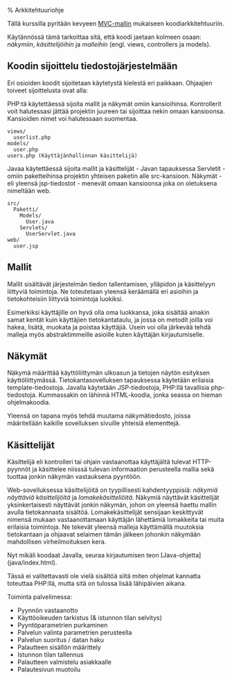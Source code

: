 % Arkkitehtuuriohje

Tällä kurssilla pyritään kevyeen [MVC-mallin](http://fi.wikipedia.org/wiki/MVC-arkkitehtuuri) mukaiseen 
koodiarkkitehtuuriin.

Käytännössä tämä tarkoittaa sitä, että koodi jaetaan 
kolmeen osaan: 
_näkymiin_, _käsittelijöihin_ ja _malleihin_ 
(engl. views, controllers ja models).

## Koodin sijoittelu tiedostojärjestelmään

Eri osioiden koodit sijoitetaan käytetystä kielestä eri paikkaan.
Ohjaajien toiveet sijoittelusta ovat alla:

<tabs>
<tab title="PHP-esimerkkisijoittelu">

PHP:tä käytettäessä sijoita mallit 
ja näkymät omiin kansioihinsa.
Kontrollerit voit halutessasi jättää
projektin juureen tai sijoittaa nekin omaan
kansioonsa. Kansioiden nimet voi halutessaan suomentaa.

~~~
views/
  userlist.php
models/
  user.php
users.php (Käyttäjänhallinnan käsittelijä)
~~~

</tab>
<tab title="Java-esimerkkisijoittelu">

Javaa käytettäessä sijoita mallit 
ja käsittelijät - Javan tapauksessa Servletit - omiin paketteihinsa
projektin yhteisen paketin alle src-kansioon.
Näkymät - eli yleensä jsp-tiedostot - menevät omaan kansioonsa 
joka on oletuksena nimeltään web.

~~~
src/
  Paketti/
    Models/
      User.java
    Servlets/
      UserServlet.java
web/
  user.jsp
~~~

</tab>
</tabs>

## Mallit

Mallit sisältävät järjestelmän tiedon tallentamisen, ylläpidon 
ja käsittelyyn liittyviä toimintoja. 
Ne toteutetaan yleensä keräämällä eri asioihin ja tietokohteisiin 
liittyviä toimintoja luokiksi. 

Esimerkiksi käyttäjille on hyvä olla oma luokkansa, joka 
sisältää ainakin samat kentät kuin käyttäjien tietokantataulu,
ja jossa on metodit joilla voi hakea, lisätä, muokata ja poistaa käyttäjiä. 
Usein voi olla järkevää tehdä malleja myös abstraktimmeille asioille kuten käyttäjän kirjautumiselle.

## Näkymät

Näkymä määrittää käyttöliittymän ulkoasun ja tietojen näytön esityksen käyttöliittymässä. 
Tietokantasovelluksen tapauksessa käytetään erilaisia template-tiedostoja. Javalla käytetään JSP-tiedostoja, PHP:llä tavallisia 
php-tiedostoja. Kummassakin on lähinnä HTML-koodia,
jonka seassa on hieman ohjelmakoodia.

Yleensä on tapana myös tehdä muutama näkymätiedosto,
joissa määritellään kaikille sovelluksen sivuille yhteisiä elementtejä.

## Käsittelijät

Käsittelijä eli kontrolleri tai ohjain vastaanottaa 
käyttäjältä tulevat HTTP-pyynnöt 
ja käsittelee niisssä tulevan informaation perusteella 
mallia sekä tuottaa jonkin näkymän vastauksena pyyntöön.

Web-sovelluksessa käsittelijöitä on tyypillisesti kahdentyyppisiä:
_näkymiä näyttäviä käsittelijöitä_ ja _lomakekäsitteliöitä_.
Näkymiä näyttävät käsittelijät yksinkertaisesti näyttävät jonkin näkymän,
johon on yleensä haettu mallin avulla tietokannasta sisältöä.
Lomakekäsittelijät sensijaan keskittyvät nimensä mukaan
vastaanottamaan käyttäjän lähettämiä lomakkeita
tai muita erilaisia toimintoja.
Ne tekevät yleensä malleja käyttämällä muutoksia tietokantaan
ja ohjaavat selaimen tämän jälkeen johonkin näkymään mahdollisen 
virheilmoituksen kera.

<next>
Nyt mikäli koodaat Javalla, seuraa kirjautumisen teon [Java-ohjetta](java/index.html).

Tässä ei valitettavasti ole vielä sisältöä siitä miten 
ohjelmat kannatta toteuttaa PHP:llä, mutta sitä on tulossa lisää lähipäivien aikana.
</next>

<comment>
Toiminta palvelimessa:

* Pyynnön vastaanotto
* Käyttöoikeuden tarkistus (& istunnon tilan selvitys)
* Pyyntöparametrien purkaminen
* Palvelun valinta parametrien perusteella
* Palvelun suoritus / datan haku
* Palautteen sisällön määrittely
* Istunnon tilan tallennus
* Palautteen valmistelu asiakkaalle
* Palautesivun muotoilu

</comment>
